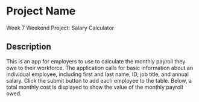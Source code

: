 # Project Name
Week 7 Weekend Project: Salary Calculator
## Description

This is an app for employers to use to calculate the monthly payroll they owe to their workforce.
The application calls for basic information about an individual employee, including first and last name, ID, job title, and annual salary.  Click the submit button to add each employee to the table.  Below, a total monthly cost is displayed to show the value of the monthly payroll owed.


